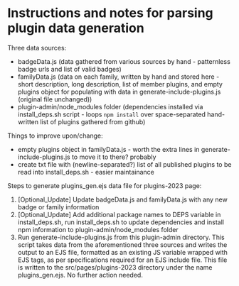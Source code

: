 # Instructions and notes for parsing plugin data generation

Three data sources:
- badgeData.js (data gathered from various sources by hand - patternless badge urls and list of valid badges)
- familyData.js (data on each family, written by hand and stored here - short description, long description, list of member plugins, and empty plugins object for populating with data in generate-include-plugins.js (original file unchanged))
- plugin-admin/node_modules folder (dependencies installed via install_deps.sh script - loops `npm install` over space-separated hand-written list of plugins gathered from github)

Things to improve upon/change:
- empty plugins object in familyData.js - worth the extra lines in generate-include-plugins.js to move it to there? probably
- create txt file with (newline-separated?) list of all published plugins to be read into install_deps.sh - easier maintainance

Steps to generate plugins_gen.ejs data file for plugins-2023 page:
1. [Optional_Update] Update badgeData.js and familyData.js with any new badge or family information
2. [Optional_Update] Add additional package names to DEPS variable in install_deps.sh, run install_deps.sh to update dependencies and install npm information to plugin-admin/node_modules folder
3. Run generate-include-plugins.js from this plugin-admin directory. This script takes data from the aforementioned three sources and writes the output to an EJS file, formatted as an existing JS variable wrapped with EJS tags, as per specifications required for an EJS include file. This file is written to the src/pages/plugins-2023 directory under the name plugins_gen.ejs. No further action needed.